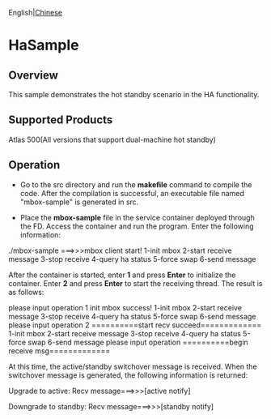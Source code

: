 English|[Chinese](README.zh.md)
# HaSample

## Overview

This sample demonstrates the hot standby scenario in the HA functionality.

## Supported Products

Atlas 500(All versions that support dual-machine hot standby)

## Operation

* Go to the src directory and run the **makefile** command to compile the code. After the compilation is successful, an executable file named "mbox-sample" is generated in src.

* Place the **mbox-sample** file in the service container deployed through the FD. Access the container and run the program. Enter the following information:

./mbox-sample
===>>>mbox client start!
1-init mbox
2-start receive message
3-stop receive
4-query ha status
5-force swap
6-send message

After the container is started, enter **1** and press **Enter** to initialize the container. Enter **2** and press **Enter** to start the receiving thread. The result is as follows:

please input operation
1
init mbox success!
1-init mbox
2-start receive message
3-stop receive
4-query ha status
5-force swap
6-send message
please input operation
2
==========start recv succeed=============
1-init mbox
2-start receive message
3-stop receive
4-query ha status
5-force swap
6-send message
please input operation
==========begin receive msg=============

At this time, the active/standby switchover message is received. When the switchover message is generated, the following information is returned:

Upgrade to active:
Recv message===>>>[active notify] 

Downgrade to standby:
Recv message===>>>[standby notify]



